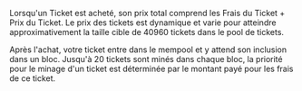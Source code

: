 Lorsqu'un Ticket est acheté, son prix total comprend les Frais du Ticket + Prix du Ticket.
Le prix des tickets est dynamique et varie pour atteindre approximativement la taille cible de 40960 tickets dans le pool de tickets.

Après l'achat, votre ticket entre dans le mempool et y attend son inclusion dans un bloc.
Jusqu'à 20 tickets sont minés dans chaque bloc, la priorité pour le minage d'un ticket est déterminée par le montant payé pour les frais de ce ticket.
